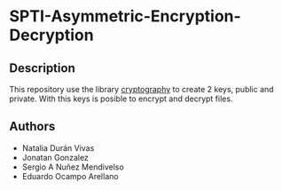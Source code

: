 # SPTI-Asymmetric-Encryption-Decryption

## Description
This repository use the library [cryptography](https://cryptography.io/en/latest/) to create 2 keys, public and private. With this keys is posible to encrypt and decrypt files.

## Authors
- Natalia Durán Vivas
- Jonatan Gonzalez
- Sergio A Nuñez Mendivelso
- Eduardo Ocampo Arellano
